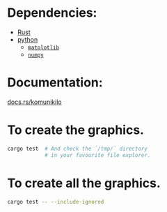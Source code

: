 # Dependencies:

* [Rust](https://rustup.rs/) 
* [python](https://www.python.org/) 
  * [`matplotlib`](https://pypi.org/project/matplotlib/)
  * [`numpy`](https://pypi.org/project/numpy/)

# Documentation:

[docs.rs/komunikilo](https://docs.rs/komunikilo/latest/komunikilo/)

# To create the graphics.

```bash
cargo test  # And check the `/tmp/` directory
            # in your favourite file explorer.
```

# To create **all** the graphics.
```bash
cargo test -- --include-ignored
```

